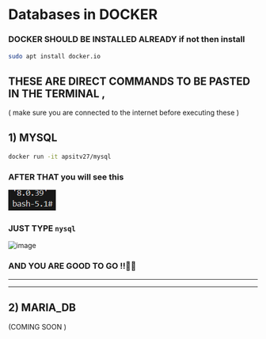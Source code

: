 # Databases in DOCKER 


### DOCKER SHOULD BE INSTALLED ALREADY if not then install 
```bash
sudo apt install docker.io
```

## THESE ARE DIRECT COMMANDS TO BE PASTED IN THE TERMINAL ,

( make sure you are connected to the internet before executing these )

## 1) MYSQL 

```bash
docker run -it apsitv27/mysql
```

### AFTER THAT you will see this 
![alt text](image.png)

### JUST TYPE ```nysql```

![image](https://github.com/user-attachments/assets/2d7e0dcf-192e-4031-b0dd-66c6f1774c92)

### AND YOU ARE GOOD TO GO !!🫡💯

--------------------------------------

---------------

## 2) MARIA_DB

(COMING SOON )
